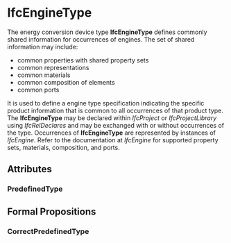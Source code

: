 # IfcEngineType

The energy conversion device type **IfcEngineType** defines commonly shared information for occurrences of engines. The set of shared information may include:

* common properties with shared property sets
* common representations
* common materials
* common composition of elements
* common ports
<!-- end of short definition -->

It is used to define a engine type specification indicating the specific product information that is common to all occurrences of that product type. The **IfcEngineType** may be declared within _IfcProject_ or _IfcProjectLibrary_ using _IfcRelDeclares_ and may be exchanged with or without occurrences of the type. Occurrences of **IfcEngineType** are represented by instances of _IfcEngine_. Refer to the documentation at _IfcEngine_ for supported property sets, materials, composition, and ports.

## Attributes

### PredefinedType


## Formal Propositions

### CorrectPredefinedType

